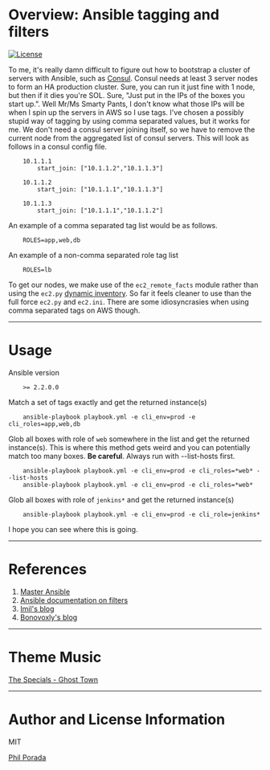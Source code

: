 # Overview: Ansible tagging and filters
[![License](https://img.shields.io/badge/license-MIT-brightgreen.svg)](LICENSE)

To me, it's really damn difficult to figure out how to bootstrap a cluster of servers with Ansible, such as [Consul](https://www.consul.io/). Consul needs at least 3 server nodes to form an HA production cluster. Sure, you can run it just fine with 1 node, but then if it dies you're SOL. Sure, "Just put in the IPs of the boxes you start up.". Well Mr/Ms Smarty Pants, I don't know what those IPs will be when I spin up the servers in AWS so I use tags. I've chosen a possibly stupid way of tagging by using comma separated values, but it works for me. We don't need a consul server joining itself, so we have to remove the current node from the aggregated list of consul servers. This will look as follows in a consul config file.

        10.1.1.1
            start_join: ["10.1.1.2","10.1.1.3"]

        10.1.1.2
            start_join: ["10.1.1.1","10.1.1.3"]

        10.1.1.3
            start_join: ["10.1.1.1","10.1.1.2"]



An example of a comma separated tag list would be as follows.

        ROLES=app,web,db

An example of a non-comma separated role tag list

        ROLES=lb

To get our nodes, we make use of the `ec2_remote_facts` module rather than using the `ec2.py` [dynamic inventory](https://aws.amazon.com/blogs/apn/getting-started-with-ansible-and-dynamic-amazon-ec2-inventory-management/). So far it feels cleaner to use than the full force `ec2.py` and `ec2.ini`. There are some idiosyncrasies when using comma separated tags on AWS though.

- - - -
# Usage

Ansible version

        >= 2.2.0.0

Match a set of tags exactly and get the returned instance(s)

        ansible-playbook playbook.yml -e cli_env=prod -e cli_roles=app,web,db

Glob all boxes with role of `web` somewhere in the list and get the returned instance(s). This is where this method gets weird and you can potentially match too many boxes. **Be careful**. Always run with --list-hosts first.

        ansible-playbook playbook.yml -e cli_env=prod -e cli_roles=*web* --list-hosts
        ansible-playbook playbook.yml -e cli_env=prod -e cli_roles=*web*

Glob all boxes with role of `jenkins*` and get the returned instance(s)

        ansible-playbook playbook.yml -e cli_env=prod -e cli_role=jenkins*

I hope you can see where this is going.

- - - -
# References

1. [Master Ansible](https://books.google.com/books?id=bvSoCwAAQBAJ&pg=PA67&lpg=PA67&dq=ansible+nested+filters&source=bl&ots=Nfj9uX6i84&sig=eLmypWMp8ZVLbKkZVFJbZtdDi8w&hl=en&sa=X&ved=0ahUKEwjuhdKmpMrQAhVs5IMKHdhCDa44FBDoAQgaMAA#v=onepage&q=ansible%20nested%20filters&f=false)
1. [Ansible documentation on filters](http://docs.ansible.com/ansible/playbooks_filters.html)
1. [Imil's blog](https://imil.net/blog/2016/08/05/Ansible_and_AWS_ASG/)
1. [Bonovoxly's blog](https://bonovoxly.github.io/2016-02-11-ansible-stuffs-ec2_remote_facts_instead_of_ec2_py)

- - - -
# Theme Music

[The Specials - Ghost Town](https://www.youtube.com/watch?v=jqZ8428GSrI)

- - - -
# Author and License Information

MIT

[Phil Porada](http://philporada.com)
